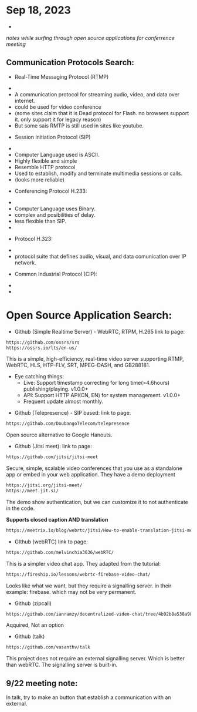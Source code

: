 # Sep 18, 2023
- 
*notes while surfing through open source applications for conferrence meeting*


## Communication Protocols Search:
* Real-Time Messaging Protocol (RTMP)
-
- A communication protocol for streaming audio, video, and data over internet.
- could be used for video conference
- (some sites claim that it is Dead protocol for Flash. no browsers support it. 
only support it for legacy reason)
- But some sais RMTP is still used in sites like youtube.

* Session Initiation Protocol (SIP)
- 
- Computer Language used is ASCII.
- Highly flexible and simple
- Resemble HTTP protocol
- Used to establish, modify and terminate multimedia sessions or calls.
- (looks more reliable)

* Conferencing Protocol H.233:
- 
- Computer Language uses Binary.
- complex and posibilities of delay.
- less flexible than SIP.
- 

* Protocol H.323:
-
- protocol suite that defines audio, visual, and data comunication over IP
network.

* Common Industrial Protocol (CIP):
- 
-

# Open Source Application Search: 

* Github (Simple Realtime Server) - WebRTC, RTPM, H.265
link to page:
```bash
https://github.com/ossrs/srs
https://ossrs.io/lts/en-us/
```
This is a simple, high-efficiency, real-time video server supporting RTMP,
WebRTC, HLS, HTP-FLV, SRT, MPEG-DASH, and GB288181.

- Eye catching things:
	- Live: Support timestamp correcting for long time(>4.6hours) publishing/playing. v1.0.0+
	- API: Support HTTP API(CN, EN) for system management. v1.0.0+
	- Frequent update almost monthly.

* Github (Telepresence) - SIP based:
link to page:
```bash
https://github.com/DoubangoTelecom/telepresence
```
Open source alternative to Google Hanouts.


* Github (Jitsi meet):
link to page:
```bash
https://github.com/jitsi/jitsi-meet
```
Secure, simple, scalable video conferences that you use as a standalone app or embed in your web application.
They have a demo deployment
```bash
https://jitsi.org/jitsi-meet/
https://meet.jit.si/
```
The demo show authentication, but we can customize it to not authenticate in the code.

**Supports closed caption AND translation**
```bash
https://meetrix.io/blog/webrtc/jitsi/How-to-enable-translation-jitsi-meet-front-jigassi-google-translate-api.html
```


* GIthub (webRTC)
link to page:
```bash
https://github.com/melvinchia3636/webRTC/
```
This is a simpler video chat app. They adapted from the tutorial:
```bash
https://fireship.io/lessons/webrtc-firebase-video-chat/
```
Looks like what we want, but they require a signalling server. in their example: firebase.
which may not be very permanent.


* Github (zipcall)
```bash
https://github.com/ianramzy/decentralized-video-chat/tree/4b92b8a538a982bf65219c9cc120f41e0b9145c1
```
Aqquired, Not an option


* Github (talk)
```bash
https://github.com/vasanthv/talk
```
This project does not require an external signalling server. Which is better than webRTC.
The signalling server is built-in.


## 9/22 meeting note:

In talk, try to make an button that establish a communication with an external. 